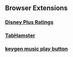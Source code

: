## Browser Extensions

### [Disney Plus Ratings](https://github.com/onikienko/disney-plus-ratings-extension)
### [TabHamster](https://github.com/onikienko/TabHamster)
### [keygen music play button](https://github.com/onikienko/keygenjukebox-play-button)

